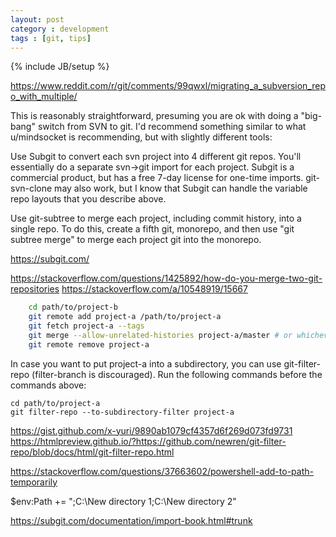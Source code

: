 ```yaml
---
layout: post
category : development
tags : [git, tips]
---
```


{% include JB/setup %}


https://www.reddit.com/r/git/comments/99qwxl/migrating_a_subversion_repo_with_multiple/

This is reasonably straightforward, presuming you are ok with doing a "big-bang" switch from SVN to git. I'd recommend something similar to what u/mindsocket is recommending, but with slightly different tools:

Use Subgit to convert each svn project into 4 different git repos. You'll essentially do a separate svn->git import for each project. Subgit is a commercial product, but has a free 7-day license for one-time imports. git-svn-clone may also work, but I know that Subgit can handle the variable repo layouts that you describe above.

Use git-subtree to merge each project, including commit history, into a single repo. To do this, create a fifth git, monorepo, and then use "git subtree merge" to merge each project git into the monorepo.


https://subgit.com/

https://stackoverflow.com/questions/1425892/how-do-you-merge-two-git-repositories
https://stackoverflow.com/a/10548919/15667

~~~bash
	cd path/to/project-b
	git remote add project-a /path/to/project-a
	git fetch project-a --tags
	git merge --allow-unrelated-histories project-a/master # or whichever branch you want to merge
	git remote remove project-a
~~~

In case you want to put project-a into a subdirectory, you can use git-filter-repo (filter-branch is discouraged). Run the following commands before the commands above:

	cd path/to/project-a
	git filter-repo --to-subdirectory-filter project-a
	
https://gist.github.com/x-yuri/9890ab1079cf4357d6f269d073fd9731
https://htmlpreview.github.io/?https://github.com/newren/git-filter-repo/blob/docs/html/git-filter-repo.html


https://stackoverflow.com/questions/37663602/powershell-add-to-path-temporarily

$env:Path += ";C:\New directory 1;C:\New directory 2"


https://subgit.com/documentation/import-book.html#trunk
